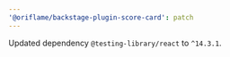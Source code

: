 ```yaml
---
'@oriflame/backstage-plugin-score-card': patch
---
```


Updated dependency `@testing-library/react` to `^14.3.1`.

